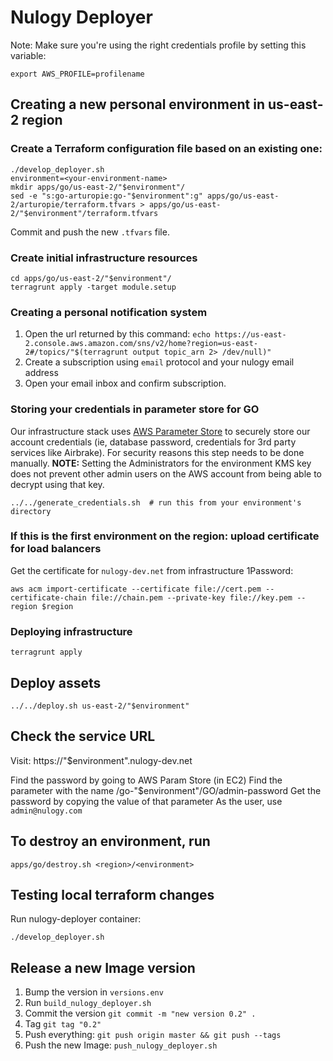 # Nulogy Deployer

Note: Make sure you're using the right credentials profile by setting this variable:

```
export AWS_PROFILE=profilename
```

## Creating a new personal environment in us-east-2 region

### Create a Terraform configuration file based on an existing one:

```
./develop_deployer.sh
environment=<your-environment-name>
mkdir apps/go/us-east-2/"$environment"/
sed -e "s:go-arturopie:go-"$environment":g" apps/go/us-east-2/arturopie/terraform.tfvars > apps/go/us-east-2/"$environment"/terraform.tfvars
```

Commit and push the new `.tfvars` file.

### Create initial infrastructure resources

```
cd apps/go/us-east-2/"$environment"/
terragrunt apply -target module.setup
```


### Creating a personal notification system

1. Open the url returned by this command: `echo https://us-east-2.console.aws.amazon.com/sns/v2/home?region=us-east-2#/topics/"$(terragrunt output topic_arn 2> /dev/null)"`
1. Create a subscription using `email` protocol and your nulogy email address
1. Open your email inbox and confirm subscription.

### Storing your credentials in parameter store for GO

Our infrastructure stack uses [AWS Parameter Store](http://docs.aws.amazon.com/systems-manager/latest/userguide/systems-manager-paramstore.html) to securely store our account credentials (ie, database password, credentials for 3rd party services like Airbrake). For security reasons this step needs to be done manually. **NOTE:** Setting the Administrators for the environment KMS key does not prevent other admin users on the AWS account from being able to decrypt using that key.


```
../../generate_credentials.sh  # run this from your environment's directory
```

### If this is the first environment on the region: upload certificate for load balancers

Get the certificate for `nulogy-dev.net` from infrastructure 1Password:

```
aws acm import-certificate --certificate file://cert.pem --certificate-chain file://chain.pem --private-key file://key.pem --region $region
```

### Deploying infrastructure

```
terragrunt apply
```

## Deploy assets

```
../../deploy.sh us-east-2/"$environment"
```

## Check the service URL

Visit: https://"$environment".nulogy-dev.net

Find the password by going to AWS Param Store (in EC2)
Find the parameter with the name /go-"$environment"/GO/admin-password
Get the password by copying the value of that parameter
As the user, use `admin@nulogy.com`


## To destroy an environment, run

```
apps/go/destroy.sh <region>/<environment>
```

## Testing local terraform changes

Run nulogy-deployer container:

```
./develop_deployer.sh
```

## Release a new Image version

1. Bump the version in `versions.env`
1. Run `build_nulogy_deployer.sh`
1. Commit the version `git commit -m "new version 0.2" .`
1. Tag `git tag "0.2"`
1. Push everything: `git push origin master && git push --tags`
1. Push the new Image: `push_nulogy_deployer.sh`
